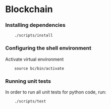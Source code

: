 # Blockchain


### Installing dependencies

```
    ./scripts/install
```

### Configuring the shell environment

Activate virtual environment

```
    source bc/bin/activate
```

### Running unit tests

In order to run all unit tests for python code, run:

```
    ./scripts/test
```
